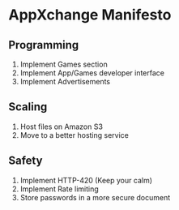 # AppXchange Manifesto 

## Programming

1. Implement Games section
2. Implement App/Games developer interface
3. Implement Advertisements


## Scaling

1. Host files on Amazon S3
2. Move to a better hosting service

## Safety

1. Implement HTTP-420 (Keep your calm)
2. Implement Rate limiting
3. Store passwords in a more secure document